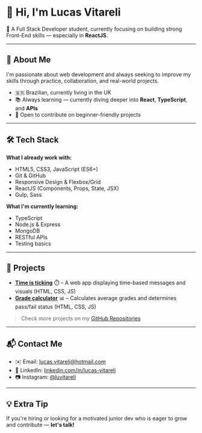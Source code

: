 # 👋 Hi, I'm Lucas Vitareli

🎯 A Full Stack Developer student, currently focusing on building strong Front-End skills — especially in **ReactJS**.

---

## 🚀 About Me
I'm passionate about web development and always seeking to improve my skills through practice, collaboration, and real-world projects.

- 🇧🇷 Brazilian, currently living in the UK
- 📚 Always learning — currently diving deeper into **React**, **TypeScript**, and **APIs**
- 🤝 Open to contribute on beginner-friendly projects

---

## 🛠️ Tech Stack

**What I already work with:**
- HTML5, CSS3, JavaScript (ES6+)
- Git & GitHub
- Responsive Design & Flexbox/Grid
- ReactJS (Components, Props, State, JSX)
- Gulp, Sass

**What I'm currently learning:**
- TypeScript
- Node.js & Express
- MongoDB
- RESTful APIs
- Testing basics

---

## 📌 Projects

- [**Time is ticking**](#) ⏱️ – A web app displaying time-based messages and visuals (HTML, CSS, JS)
- [**Grade calculator**](#) 📊 – Calculates average grades and determines pass/fail status (HTML, CSS, JS)

> Check more projects on my [GitHub Repositories](https://github.com/lucasvitareli?tab=repositories)

---

## 📬 Contact Me

- ✉️ Email: [lucas.vitareli@hotmail.com](mailto:lucas.vitareli@hotmail.com)  
- 💼 LinkedIn: [linkedin.com/in/lucas-vitareli](https://www.linkedin.com/in/lucas-vitareli)  
- 📷 Instagram: [@luvitareli](https://www.instagram.com/luvitareli)  

---

## 💡 Extra Tip
If you're hiring or looking for a motivated junior dev who is eager to grow and contribute — **let's talk!**
